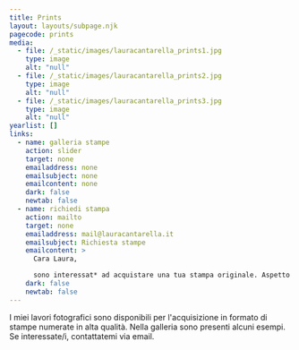 ```yaml
---
title: Prints
layout: layouts/subpage.njk
pagecode: prints
media:
  - file: /_static/images/lauracantarella_prints1.jpg
    type: image
    alt: "null"
  - file: /_static/images/lauracantarella_prints2.jpg
    type: image
    alt: "null"
  - file: /_static/images/lauracantarella_prints3.jpg
    type: image
    alt: "null"
yearlist: []
links:
  - name: galleria stampe
    action: slider
    target: none
    emailaddress: none
    emailsubject: none
    emailcontent: none
    dark: false
    newtab: false
  - name: richiedi stampa
    action: mailto
    target: none
    emailaddress: mail@lauracantarella.it
    emailsubject: Richiesta stampe
    emailcontent: >
      Cara Laura, 

      sono interessat* ad acquistare una tua stampa originale. Aspetto un tuo gentile riscontro, grazie.
    dark: false
    newtab: false
---
```

I miei lavori fotografici sono disponibili per l'acquisizione in formato di stampe numerate in alta qualità. Nella galleria sono presenti alcuni esempi. Se interessate/i, contattatemi via email.
